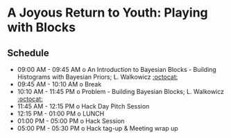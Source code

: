 # A Joyous Return to Youth: Playing with Blocks 

## Schedule

 * 09:00 AM - 09:45 AM  o  An Introduction to Bayesian Blocks - Building Histograms with Bayesian Priors; L. Walkowicz [:octocat:](https://github.com/lmwalkowicz)
 * 09:45 AM - 10:10 AM  o  Break
 * 10:10 AM - 11:45 PM  o  Problem - Building Bayesian Blocks; L. Walkowicz [:octocat:](https://github.com/lmwalkowicz)
 * 11:45 AM - 12:15 PM  o  Hack Day Pitch Session
 * 12:15 PM - 01:00 PM  o  LUNCH
 * 01:00 PM - 05:00 PM  o  Hack Session
 * 05:00 PM - 05:30 PM  o  Hack tag-up & Meeting wrap up
